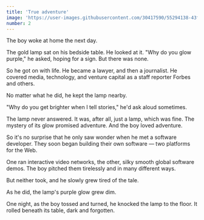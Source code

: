 ```yaml
---
title: 'True adventure'
image: 'https://user-images.githubusercontent.com/30417590/55294138-43f3dd80-53cc-11e9-96c2-3c7f2977c24a.jpg'
number: 2
---
```


The boy woke at home the next day. 

The gold lamp sat on his bedside table. He looked at it. "Why do you glow purple," he asked, hoping for a sign. But there was none. 

So he got on with life. He became a lawyer, and then a journalist. He covered media, technology, and venture capital as a staff reporter Forbes and others.

No matter what he did, he kept the lamp nearby. 

"Why do you get brighter when I tell stories," he'd ask aloud sometimes.

The lamp never answered. It was, after all, just a lamp, which was fine. The mystery of its glow promised adventure. And the boy loved adventure. 

So it's no surprise that he only saw wonder when he met a software developer. They soon began building their own software — two platforms for the Web. 

One ran interactive video networks, the other, silky smooth global software demos. The boy pitched them tirelessly and in many different ways. 

But neither took, and he slowly grew tired of the tale. 

As he did, the lamp's purple glow grew dim. 

One night, as the boy tossed and turned, he knocked the lamp to the floor. It rolled beneath its table, dark and forgotten.
